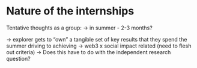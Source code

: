 # Nature of the internships

Tentative thoughts as a group: → in summer - 2-3 months?

→ explorer gets to “own” a tangible set of key results that they spend the summer driving to achieving
→ web3 x social impact related (need to flesh out criteria)
→ Does this have to do with the independent research question?